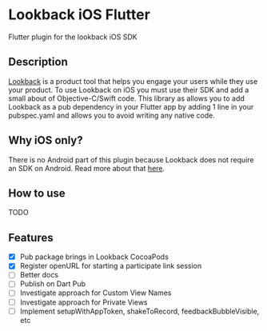 # Lookback iOS Flutter
Flutter plugin for the lookback iOS SDK
## Description
[Lookback](https://lookback.io/) is a product tool that helps you engage your users while they use your product. To use Lookback on iOS you must use their SDK and add a small about of Objective-C/Swift code.
This library as allows you to add Lookback as a pub dependency in your Flutter app by adding 1 line in your pubspec.yaml and allows you to avoid writing any native code.
## Why iOS only?
There is no Android part of this plugin because Lookback does not require an SDK on Android. Read more about that [here](https://help.lookback.io/installing-the-ios-sdk/overview-of-the-ios-sdk).
## How to use
TODO
## Features
- [x] Pub package brings in Lookback CocoaPods
- [x] Register openURL for starting a participate link session
- [ ] Better docs
- [ ] Publish on Dart Pub
- [ ] Investigate approach for Custom View Names
- [ ] Investigate approach for Private Views
- [ ] Implement setupWithAppToken, shakeToRecord, feedbackBubbleVisible, etc
